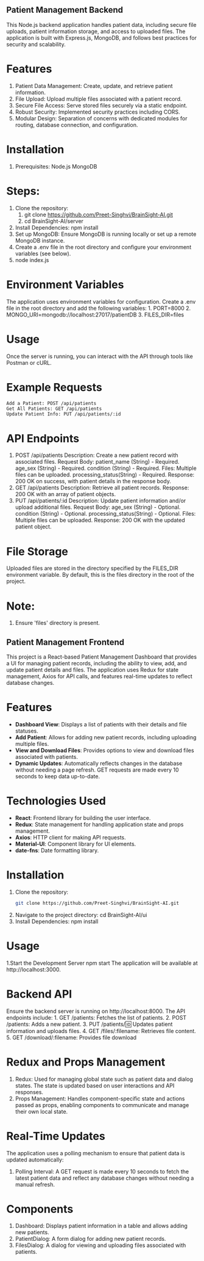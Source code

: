 ## Patient Management Backend

This Node.js backend application handles patient data, including secure file uploads, patient information storage, and access to uploaded files. The application is built with Express.js, MongoDB, and follows best practices for security and scalability.

# Features
1. Patient Data Management: Create, update, and retrieve patient information.
2. File Upload: Upload multiple files associated with a patient record.
3. Secure File Access: Serve stored files securely via a static endpoint.
4. Robust Security: Implemented security practices including CORS.
5. Modular Design: Separation of concerns with dedicated modules for routing, database connection, and configuration.

# Installation
1. Prerequisites:
	Node.js
	MongoDB

# Steps:
1. Clone the repository:
	1. git clone https://github.com/Preet-Singhvi/BrainSight-AI.git
	2. cd BrainSight-AI/server
2. Install Dependencies:
	npm install
3. Set up MongoDB:
	Ensure MongoDB is running locally or set up a remote MongoDB instance.
4. Create a .env file in the root directory and configure your environment variables (see below).
5. node index.js

# Environment Variables
The application uses environment variables for configuration. Create a .env file in the root directory and add the following variables:
	1. PORT=8000
	2. MONGO_URI=mongodb://localhost:27017/patientDB
	3. FILES_DIR=files

# Usage
Once the server is running, you can interact with the API through tools like Postman or cURL.

# Example Requests
	Add a Patient: POST /api/patients
	Get All Patients: GET /api/patients
	Update Patient Info: PUT /api/patients/:id

# API Endpoints
1. POST /api/patients
	Description: Create a new patient record with associated files.
	Request Body:
		patient_name (String) - Required.
		age_sex (String) - Required.
		condition (String) - Required.
		Files: Multiple files can be uploaded.
		processing_status(String) - Required.
	Response:
		200 OK on success, with patient details in the response body.
2. GET /api/patients
	Description: Retrieve all patient records.
	Response:
		200 OK with an array of patient objects.
3. PUT /api/patients/:id
	Description: Update patient information and/or upload additional files.
	Request Body:
		age_sex (String) - Optional.
		condition (String) - Optional.
		processing_status(String) - Optional.
		Files: Multiple files can be uploaded.
	Response:
		200 OK with the updated patient object.

# File Storage
Uploaded files are stored in the directory specified by the FILES_DIR environment variable. By default, this is the files directory in the root of the project.

# Note:
1. Ensure 'files' directory is present.


## Patient Management Frontend

This project is a React-based Patient Management Dashboard that provides a UI for managing patient records, including the ability to view, add, and update patient details and files. The application uses Redux for state management, Axios for API calls, and features real-time updates to reflect database changes.

# Features
- **Dashboard View**: Displays a list of patients with their details and file statuses.
- **Add Patient**: Allows for adding new patient records, including uploading multiple files.
- **View and Download Files**: Provides options to view and download files associated with patients.
- **Dynamic Updates**: Automatically reflects changes in the database without needing a page refresh. GET requests are made every 10 seconds to keep data up-to-date.

# Technologies Used
- **React**: Frontend library for building the user interface.
- **Redux**: State management for handling application state and props management.
- **Axios**: HTTP client for making API requests.
- **Material-UI**: Component library for UI elements.
- **date-fns**: Date formatting library.

# Installation
1. Clone the repository:
   ```bash
   git clone https://github.com/Preet-Singhvi/BrainSight-AI.git
2. Navigate to the project directory:
   cd BrainSight-AI/ui
3. Install Dependencies:
   npm install

# Usage
1.Start the Development Server
	npm start
The application will be available at http://localhost:3000.

# Backend API
Ensure the backend server is running on http://localhost:8000. The API endpoints include:
	1. GET /patients: Fetches the list of patients.
	2. POST /patients: Adds a new patient.
	3. PUT /patients/:id: Updates patient information and uploads files.
	4. GET /files/:filename: Retrieves file content.
	5. GET /download/:filename: Provides file download


# Redux and Props Management
1. Redux: Used for managing global state such as patient data and dialog states. The state is updated based on user interactions and API responses.
2. Props Management: Handles component-specific state and actions passed as props, enabling components to communicate and manage their own local state.

# Real-Time Updates
The application uses a polling mechanism to ensure that patient data is updated automatically:
1. Polling Interval: A GET request is made every 10 seconds to fetch the latest patient data and reflect any database changes without needing a manual refresh.

# Components
1. Dashboard: Displays patient information in a table and allows adding new patients.
2. PatientDialog: A form dialog for adding new patient records.
3. FilesDialog: A dialog for viewing and uploading files associated with patients.


